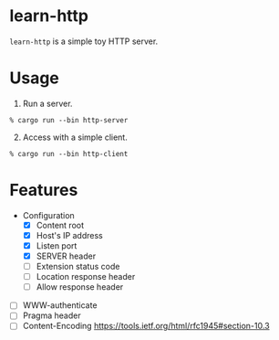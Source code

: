 # learn-http

`learn-http` is a simple toy HTTP server. 

# Usage


1. Run a server.

```
% cargo run --bin http-server
```

2. Access with a simple client.

```
% cargo run --bin http-client
```

# Features

* Configuration
  * [x] Content root
  * [x] Host's IP address
  * [x] Listen port
  * [x] SERVER header
  * [ ] Extension status code
  * [ ] Location response header
  * [ ] Allow response header
  
* [ ] WWW-authenticate
* [ ] Pragma header
* [ ] Content-Encoding https://tools.ietf.org/html/rfc1945#section-10.3
